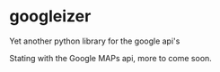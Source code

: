 # googleizer

Yet another python library for the google api's

Stating with the Google MAPs api, more to come soon.